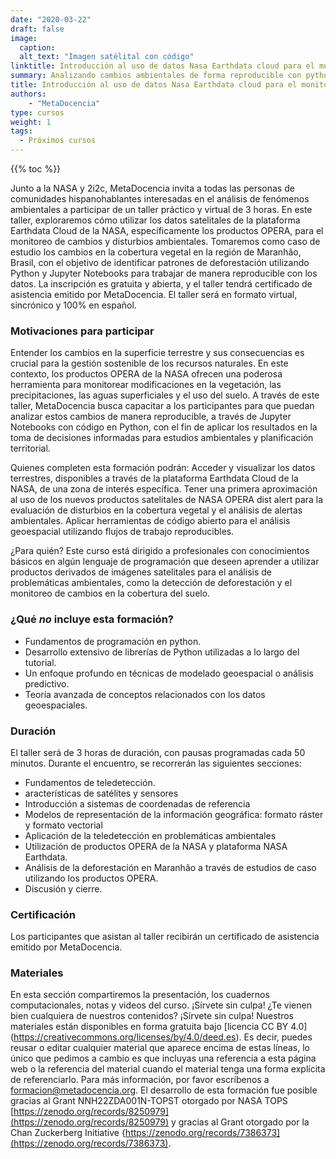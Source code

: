 ```yaml
---
date: "2020-03-22"
draft: false
image:
  caption: 
  alt_text: "Imagen satélital con código"
linktitle: Introducción al uso de datos Nasa Earthdata cloud para el monitoreo de cambios y disturbios ambientales
summary: Analizando cambios ambientales de forma reproducible con python y datos satelitales de la plataforma Earthdata Cloud de la NASA.
title: Introducción al uso de datos Nasa Earthdata cloud para el monitoreo de cambios y disturbios ambientales
authors: 
    - "MetaDocencia"
type: cursos
weight: 1
tags:
  - Próximos cursos
---
```


{{% toc %}}

Junto a la NASA y 2i2c, MetaDocencia invita a todas las personas de comunidades hispanohablantes interesadas en el análisis de fenómenos ambientales a participar de  un taller práctico y virtual de 3 horas.  En este taller, exploraremos cómo utilizar los datos satelitales de la plataforma Earthdata Cloud de la NASA, específicamente los productos OPERA, para el monitoreo de cambios y disturbios ambientales. Tomaremos como caso de estudio los cambios en la cobertura vegetal en la región de Maranhão, Brasil, con el objetivo de identificar patrones de deforestación utilizando Python y Jupyter Notebooks para trabajar de manera reproducible con los datos.
La inscripción es gratuita y abierta, y el taller tendrá certificado de asistencia emitido por MetaDocencia. El taller será en formato virtual, sincrónico y 100% en español.

### Motivaciones para participar 
Entender los cambios en la superficie terrestre y sus consecuencias es crucial para la gestión sostenible de los recursos naturales. En este contexto, los productos OPERA de la NASA ofrecen una poderosa herramienta para monitorear modificaciones en la vegetación, las precipitaciones, las aguas superficiales y el uso del suelo. A través de este taller, MetaDocencia busca capacitar a los participantes para que puedan analizar estos cambios de manera reproducible, a través de Jupyter Notebooks con código en Python, con el fin de aplicar los resultados en la toma de decisiones informadas para estudios ambientales y planificación territorial.

Quienes completen esta formación podrán:
Acceder y visualizar los datos terrestres, disponibles a través de la plataforma Earthdata Cloud de la NASA, de una zona de interés específica.
Tener una primera aproximación al uso de los nuevos productos satelitales de NASA OPERA dist alert para la evaluación de disturbios en la cobertura vegetal y el análisis de alertas ambientales. 
Aplicar herramientas de código abierto para el análisis geoespacial utilizando flujos de trabajo reproducibles.  

¿Para quién?
Este curso está dirigido a profesionales con conocimientos básicos en algún lenguaje de programación que deseen aprender a utilizar productos derivados de imágenes satelitales para el análisis de problemáticas ambientales, como la detección de deforestación y el monitoreo de cambios en la cobertura del suelo.


### ¿Qué _no_ incluye esta formación? 

* Fundamentos de programación en python.
* Desarrollo extensivo de librerías de Python utilizadas a lo largo del tutorial.
* Un enfoque profundo en técnicas de modelado geoespacial o análisis predictivo.
* Teoría avanzada de conceptos relacionados con los datos geoespaciales. 

### Duración

El taller será de 3 horas de duración, con pausas programadas cada 50 minutos. Durante el encuentro, se recorrerán las siguientes secciones:
* Fundamentos de teledetección.
* aracterísticas de satélites y sensores
* Introducción a sistemas de coordenadas de referencia
* Modelos de representación de la información geográfica: formato ráster y formato vectorial
* Aplicación de la teledetección en problemáticas ambientales
* Utilización de productos OPERA de la NASA y plataforma NASA Earthdata.
* Análisis de la deforestación en Maranhão a través de estudios de caso utilizando los productos OPERA.
* Discusión y cierre.

### Certificación

Los participantes que asistan al taller recibirán un certificado de asistencia emitido por MetaDocencia.

### Materiales

En esta sección compartiremos la presentación, los cuadernos computacionales, notas  y videos del curso.
¡Sírvete sin culpa!
¿Te vienen bien cualquiera de nuestros contenidos? ¡Sírvete sin culpa! Nuestros materiales están disponibles en forma gratuita bajo [licencia CC BY 4.0] (https://creativecommons.org/licenses/by/4.0/deed.es). Es decir, puedes reusar o editar cualquier material que aparece encima de estas líneas, lo único que pedimos a cambio es que incluyas una referencia a esta página web o la referencia del material cuando el material tenga una forma explícita de referenciarlo. Para más información, por favor escríbenos a formacion@metadocencia.org.
El desarrollo de esta formación fue posible gracias al Grant NNH22ZDA001N-TOPST otorgado por NASA TOPS [https://zenodo.org/records/8250979](https://zenodo.org/records/8250979) y gracias al Grant otorgado por la Chan Zuckerberg Initiative {https://zenodo.org/records/7386373](https://zenodo.org/records/7386373).
